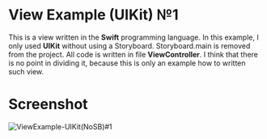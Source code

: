 # View Example (UIKit) №1

This is a view written in the **Swift** programming language. In this example, I only used **UIKit** without using a Storyboard. Storyboard.main is removed from the project. All code is written in file **ViewController**. I think that there is no point in dividing it, because this is only an example how to written such view.


# Screenshot

![ViewExample-UIKit(NoSB)#1](ViewExample-UIKit(NoSB)#1/Assets.xcassets/screenshot1.imageset/simulator_screenshot_3A93E0BA-536C-4AFF-8DF0-53EEC00B71A1.png)



